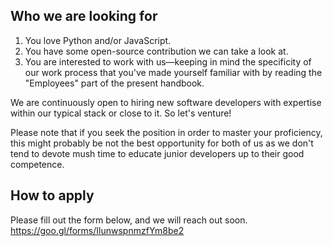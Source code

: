 ## Who we are looking for
1. You love Python and/or JavaScript.
2. You have some open-source contribution we can take a look at.
3. You are interested to work with us—keeping in mind the specificity of our work process that you've made yourself familiar with by reading the "Employees" part of the present handbook.

We are continuously open to hiring new software developers with expertise within our typical stack or close to it. So let's venture!

Please note that if you seek the position in order to master your proficiency, this might probably be not the best opportunity for both of us as we don't tend to devote mush time to educate junior developers up to their good competence. 

## How to apply
Please fill out the form below, and we will reach out soon.
https://goo.gl/forms/IlunwspnmzfYm8be2 
